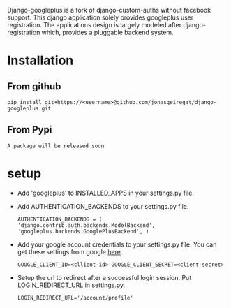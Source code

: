 Django-googleplus is a fork of django-custom-auths without facebook support.
This django application solely provides googleplus user registration.
The applications design is largely modeled after django-registration which,
provides a pluggable backend system.


# Installation
From github
-----------
    pip install git+https://<username>@github.com/jonasgeiregat/django-googleplus.git
From Pypi
-----------
    A package will be released soon


# setup
* Add 'googleplus' to INSTALLED_APPS in your settings.py file.
* Add AUTHENTICATION_BACKENDS to your settings.py file.


    `AUTHENTICATION_BACKENDS = (
        'django.contrib.auth.backends.ModelBackend',
        'googleplus.backends.GooglePlusBackend',
    )`

* Add your google account credentials to your settings.py file.
You can get these settings from google [here](https://code.google.com/apis/console/).

    `GOOGLE_CLIENT_ID=<cllient-id>
     GOOGLE_CLIENT_SECRET=<client-secret>`

* Setup the url to redirect after a successful login session.
Put LOGIN_REDIRECT_URL in settings.py.

    `LOGIN_REDIRECT_URL='/account/profile'`





